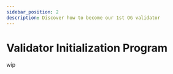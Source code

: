 ```yaml
---
sidebar_position: 2
description: Discover how to become our 1st OG validator
---
```


# Validator Initialization Program

wip
